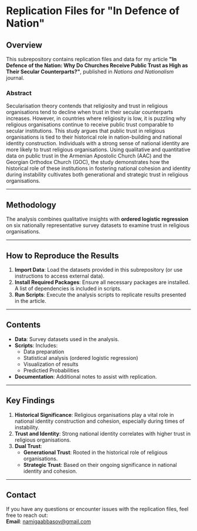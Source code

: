 # **Replication Files for "In Defence of Nation"**

## **Overview**  
This subrepository contains replication files and data for my article **"In Defence of the Nation: Why Do Churches Receive Public Trust as High as Their Secular Counterparts?"**, published in *Nations and Nationalism* journal.  

### **Abstract**  
Secularisation theory contends that religiosity and trust in religious organisations tend to decline when trust in their secular counterparts increases. However, in countries where religiosity is low, it is puzzling why religious organisations continue to receive public trust comparable to secular institutions.  This study argues that public trust in religious organisations is tied to their historical role in nation-building and national identity construction. Individuals with a strong sense of national identity are more likely to trust religious organisations. Using qualitative and quantitative data on public trust in the Armenian Apostolic Church (AAC) and the Georgian Orthodox Church (GOC), the study demonstrates how the historical role of these institutions in fostering national cohesion and identity during instability cultivates both generational and strategic trust in religious organisations.

---

## **Methodology**  
The analysis combines qualitative insights with **ordered logistic regression** on six nationally representative survey datasets to examine trust in religious organisations.

---

## **How to Reproduce the Results**  
1. **Import Data**: Load the datasets provided in this subrepository (or use instructions to access external data).  
2. **Install Required Packages**: Ensure all necessary packages are installed. A list of dependencies is included in scripts.  
3. **Run Scripts**: Execute the analysis scripts to replicate results presented in the article.

---

## **Contents**  
- **Data**: Survey datasets used in the analysis.  
- **Scripts**: Includes:
  - Data preparation
  - Statistical analysis (ordered logistic regression)
  - Visualization of results
  - Predictied Probabilities
- **Documentation**: Additional notes to assist with replication.

---

## **Key Findings**  
1. **Historical Significance**: Religious organisations play a vital role in national identity construction and cohesion, especially during times of instability.  
2. **Trust and Identity**: Strong national identity correlates with higher trust in religious organisations.  
3. **Dual Trust**:
   - **Generational Trust**: Rooted in the historical role of religious organisations.  
   - **Strategic Trust**: Based on their ongoing significance in national identity and cohesion.  

---

## **Contact**  
If you have any questions or encounter issues with the replication files, feel free to reach out:  
**Email**: [namigaabbasov@gmail.com](mailto:namigaabbasov@gmail.com)

